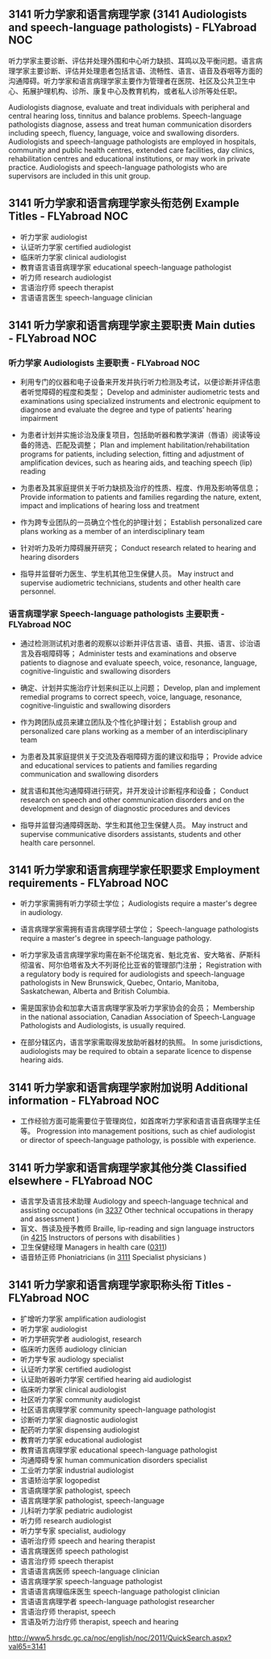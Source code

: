 ## 3141 听力学家和语言病理学家 (3141 Audiologists and speech-language pathologists) - FLYabroad NOC

听力学家主要诊断、评估并处理外围和中心听力缺损、耳鸣以及平衡问题。语言病理学家主要诊断、评估并处理患者包括言语、流畅性、语言、语音及吞咽等方面的沟通障碍。听力学家和语言病理学家主要作为管理者在医院、社区及公共卫生中心、拓展护理机构、诊所、康复中心及教育机构，或者私人诊所等处任职。

Audiologists diagnose, evaluate and treat individuals with peripheral and central hearing loss, tinnitus and balance problems. Speech-language pathologists diagnose, assess and treat human communication disorders including speech, fluency, language, voice and swallowing disorders. Audiologists and speech-language pathologists are employed in hospitals, community and public health centres, extended care facilities, day clinics, rehabilitation centres and educational institutions, or may work in private practice. Audiologists and speech-language pathologists who are supervisors are included in this unit group.

## 3141 听力学家和语言病理学家头衔范例 Example Titles - FLYabroad NOC

* 听力学家 audiologist
* 认证听力学家 certified audiologist
* 临床听力学家 clinical audiologist
* 教育语言语音病理学家 educational speech-language pathologist
* 听力师 research audiologist
* 言语治疗师 speech therapist
* 言语语言医生 speech-language clinician

## 3141 听力学家和语言病理学家主要职责 Main duties - FLYabroad NOC

### 听力学家 Audiologists 主要职责 - FLYabroad NOC

* 利用专门的仪器和电子设备来开发并执行听力检测及考试，以便诊断并评估患者听觉障碍的程度和类型；
Develop and administer audiometric tests and examinations using specialized instruments and electronic equipment to diagnose and evaluate the degree and type of patients' hearing impairment

* 为患者计划并实施诊治及康复项目，包括助听器和教学演讲（唇语）阅读等设备的筛选、匹配及调整；
Plan and implement habilitation/rehabilitation programs for patients, including selection, fitting and adjustment of amplification devices, such as hearing aids, and teaching speech (lip) reading

* 为患者及其家庭提供关于听力缺损及治疗的性质、程度、作用及影响等信息；Provide information to patients and families regarding the nature, extent, impact and implications of hearing loss and treatment

* 作为跨专业团队的一员确立个性化的护理计划；
Establish personalized care plans working as a member of an interdisciplinary team

* 针对听力及听力障碍展开研究；
Conduct research related to hearing and hearing disorders

* 指导并监督听力医生、学生机其他卫生保健人员。
May instruct and supervise audiometric technicians, students and other health care personnel.

### 语言病理学家 Speech-language pathologists 主要职责 - FLYabroad NOC

* 通过检测测试机对患者的观察以诊断并评估言语、语音、共振、语言、诊治语言及吞咽障碍等；
Administer tests and examinations and observe patients to diagnose and evaluate speech, voice, resonance, language, cognitive-linguistic and swallowing disorders

* 确定、计划并实施治疗计划来纠正以上问题；
Develop, plan and implement remedial programs to correct speech, voice, language, resonance, cognitive-linguistic and swallowing disorders

* 作为跨团队成员来建立团队及个性化护理计划；
Establish group and personalized care plans working as a member of an interdisciplinary team

* 为患者及其家庭提供关于交流及吞咽障碍方面的建议和指导；
Provide advice and educational services to patients and families regarding communication and swallowing disorders

* 就言语和其他沟通障碍进行研究，并开发设计诊断程序和设备；
Conduct research on speech and other communication disorders and on the development and design of diagnostic procedures and devices

* 指导并监督沟通障碍医助、学生和其他卫生保健人员。
May instruct and supervise communicative disorders assistants, students and other health care personnel.

## 3141 听力学家和语言病理学家任职要求 Employment requirements - FLYabroad NOC

* 听力学家需拥有听力学硕士学位；
Audiologists require a master's degree in audiology.

* 语言病理学家需拥有语言病理学硕士学位；
Speech-language pathologists require a master's degree in speech-language pathology.

* 听力学家及语言病理学家均需在新不伦瑞克省、魁北克省、安大略省、萨斯科彻温省、阿尔伯塔省及大不列哥伦比亚省的管理部门注册；
Registration with a regulatory body is required for audiologists and speech-language pathologists in New Brunswick, Quebec, Ontario, Manitoba, Saskatchewan, Alberta and British Columbia.

* 需是国家协会和加拿大语言病理学家及听力学家协会的会员；
Membership in the national association, Canadian Association of Speech-Language Pathologists and Audiologists, is usually required.

* 在部分辖区内，语言学家需取得发放助听器材的执照。
In some jurisdictions, audiologists may be required to obtain a separate licence to dispense hearing aids.

## 3141 听力学家和语言病理学家附加说明 Additional information - FLYabroad NOC

* 工作经验方面可能需要位于管理岗位，如首席听力学家和语言语音病理学主任等。
Progression into management positions, such as chief audiologist or director of speech-language pathology, is possible with experience.

## 3141 听力学家和语言病理学家其他分类 Classified elsewhere - FLYabroad NOC

* 语言学及语言技术助理 Audiology and speech-language technical and assisting occupations (in [3237](3237) Other technical occupations in therapy and assessment )
* 盲文、唇读及授予教师 Braille, lip-reading and sign language instructors (in [4215](4215) Instructors of persons with disabilities )
* 卫生保健经理 Managers in health care ([0311](0311))
* 语音矫正师 Phoniatricians (in [3111](3111) Specialist physicians )

## 3141 听力学家和语言病理学家职称头衔 Titles - FLYabroad NOC

* 扩增听力学家 amplification audiologist
* 听力学家 audiologist
* 听力学研究学者 audiologist, research
* 临床听力医师 audiology clinician
* 听力学专家 audiology specialist
* 认证听力学家 certified audiologist
* 认证助听器听力学家 certified hearing aid audiologist
* 临床听力学家 clinical audiologist
* 社区听力学家 community audiologist
* 社区语言病理学家 community speech-language pathologist
* 诊断听力学家 diagnostic audiologist
* 配药听力学家 dispensing audiologist
* 教育听力学家 educational audiologist
* 教育语言病理学家 educational speech-language pathologist
* 沟通障碍专家 human communication disorders specialist
* 工业听力学家 industrial audiologist
* 言语矫治学家 logopedist
* 言语病理学家 pathologist, speech
* 语言病理学家 pathologist, speech-language
* 儿科听力学家 pediatric audiologist
* 听力师 research audiologist
* 听力学专家 specialist, audiology
* 语听治疗师 speech and hearing therapist
* 语言病理医师 speech pathologist
* 语言治疗师 speech therapist
* 言语语言病医师 speech-language clinician
* 语言病理学家 speech-language pathologist
* 言语语言病理临床医生 speech-language pathologist clinician
* 言语语言病理学者 speech-language pathologist researcher
* 言语治疗师 therapist, speech
* 言语及听力治疗师 therapist, speech and hearing

http://www5.hrsdc.gc.ca/noc/english/noc/2011/QuickSearch.aspx?val65=3141